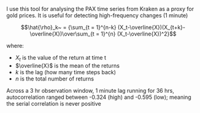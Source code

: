 I use this tool for analysing the PAX time series from Kraken as a proxy for gold prices. It is useful for detecting high-frequency changes (1 minute)


  $$\hat{\rho}_k~​ = {\sum_{t = 1}^{n-k}  (X_t-\overline{X})(X_{t+k}-\overline{X})\over\sum_{t = 1}^{n}  (X_t-\overline{X})^2}$$

where:
-   $X_t$​ is the value of the return at time t
-   $\overline{X}$ is the mean of the returns
-    *k* is the lag (how many time steps back)
-   *n* is the total number of returns


Across a 3 hr observation window, 1 minute lag running for 36 hrs, autocorrelation ranged between -0.324 (high) and -0.595 (low); meaning the serial correlation is never positive
